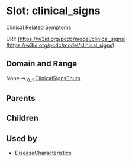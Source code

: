 
# Slot: clinical_signs


Clinical Related Symptoms

URI: [https://w3id.org/pcdc/model/clinical_signs](https://w3id.org/pcdc/model/clinical_signs)


## Domain and Range

None &#8594;  <sub>0..1</sub> [ClinicalSignsEnum](ClinicalSignsEnum.md)

## Parents


## Children


## Used by

 * [DiseaseCharacteristics](DiseaseCharacteristics.md)
